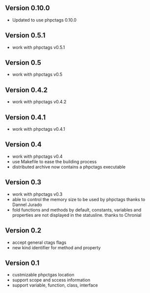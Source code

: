 Version 0.10.0
--------------

* Updated to use phpctags 0.10.0

Version 0.5.1
-------------

* work with phpctags v0.5.1

Version 0.5
-----------

* work with phpctags v0.5

Version 0.4.2
-------------

* work with phpctags v0.4.2

Version 0.4.1
-------------

* work with phpctags v0.4.1

Version 0.4
-----------

* work with phpctags v0.4
* use Makefile to ease the building process
* distributed archive now contains a phpctags executable

Version 0.3
-----------

* work with phpctags v0.3
* able to control the memory size to be used by phpctags
  thanks to Dannel Jurado
* fold functions and methods by default, constants, variables
  and properties are not displayed in the statusline.
  thanks to Chronial

Version 0.2
-----------

* accept general ctags flags
* new kind identifier for method and property

Version 0.1
-----------

* custmizable phpctgas location
* support scope and sccess information
* support variable, function, class, interface
